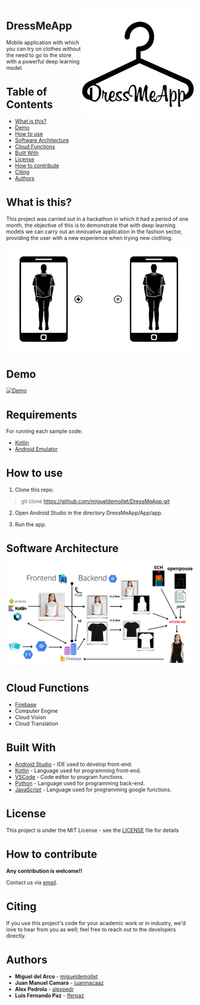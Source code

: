 <img src="https://github.com/migueldemollet/DressMeApp/blob/main/App/app/src/main/res/drawable-xhdpi/dress_me_app_black.png" align="right" width="300" alt="header pic"/>

# DressMeApp

Mobile application with which you can try on clothes without the need to go to the store with a powerful deep learning model.

# Table of Contents
   * [What is this?](#what-is-this)
   * [Demo](#demo)
   * [How to use](#how-to-use)
   * [Software Architecture](#software-architecture)
   * [Cloud Functions](#cloud-functions)
   * [Built With](#built-with)
   * [License](#license)
   * [How to contribute](#How-to-contribute)
   * [Citing](#citing)
   * [Authors](#authors)

# What is this?
This project was carried out in a hackathon in which it had a period of one month, the objective of this is to demonstrate that with deep learning models we can carry out an innovative application in the fashion sector, providing the user with a new experience when trying new clothing.

<img src="https://github.com/migueldemollet/DressMeApp/blob/main/Resources/example.gif" alt="example pic"/>

# Demo
[![Demo](https://img.youtube.com/vi/vFdtVpqgqzI/0.jpg)](https://www.youtube.com/watch?v=vFdtVpqgqzI)

# Requirements

For running each sample code:

- [Kotlin](https://kotlinlang.org/)
- [Android Emulator](https://developer.android.com/studio/run/emulator?hl=es-419)


# How to use

1. Clone this repo.

> git clone https://github.com/migueldemollet/DressMeApp.git

2. Open Android Studio in the directory DressMeApp/App/app.

3. Run the app.

# Software Architecture
<img src="https://github.com/migueldemollet/DressMeApp/blob/main/Resources/software.png" alt="software pic"/>

# Cloud Functions
- [Firebase](https://firebase.google.com/)
- Computer Engine 
- Cloud Vision
- Cloud Translation

# Built With
- [Android Studio](https://developer.android.com/studio) - IDE used to develop front-end.
- [Kotlin](https://kotlinlang.org/) - Language used for programming front-end.
- [VSCode](https://code.visualstudio.com/) - Code editor to program functions.
- [Python](https://www.python.org/) - Language used for programming back-end.
- [JavaScript](https://es.wikipedia.org/wiki/JavaScript) - Language used for programming google functions.
# License
This project is under the MIT License - see the [LICENSE](https://github.com/migueldemollet/DressMeApp/blob/main/LICENSE) file for details

# How to contribute
**Any contribution is welcome!!**

Contact us via [email](mailto:migueldemollet10@gmail.com).
# Citing
If you use this project's code for your academic work or in industry, we'd love to hear from you as well; feel free to reach out to the developers directly.

# Authors
* **Miguel del Arco** - [migueldemollet](https://github.com/migueldemollet)
* **Juan Manuel Camara** - [juanmacaaz](https://github.com/juanmacaaz)
* **Alex Pedrola** - [alexpedr](https://github.com/alexpedr)
* **Luis Fernando Paz** - [lferpaz](https://github.com/lferpaz)

